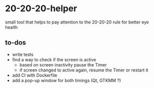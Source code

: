 # 20-20-20-helper
small tool that helps to pay attention to the 20-20-20 rule for better eye health


##  to-dos
- write tests
- find a way to check if the screen is active
	- based on screen inactivity pause the Timer
	- if screen changed to active again, resume the Timer or restart it
- add CI with Dockerfile
- add a pop-up window for both timings (Qt, GTKMM ?)
